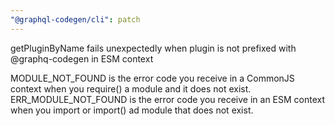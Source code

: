 ```yaml
---
"@graphql-codegen/cli": patch
---
```


getPluginByName fails unexpectedly when plugin is not prefixed with @graphq-codegen in ESM context

MODULE_NOT_FOUND is the error code you receive in a CommonJS context when you require() a module and it does not exist.
ERR_MODULE_NOT_FOUND is the error code you receive in an ESM context when you import or import() ad module that does not exist.
